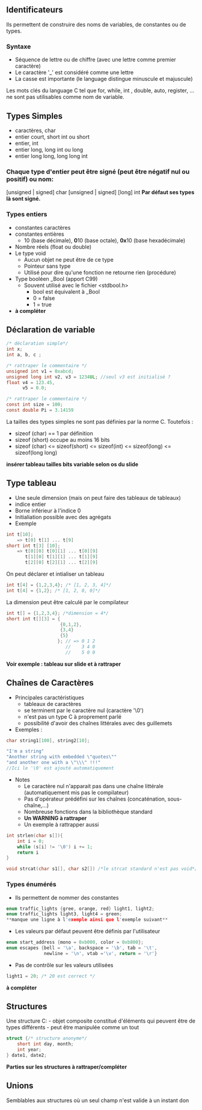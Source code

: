 



## Identificateurs
Ils permettent de construire des noms de variables, de constantes ou de types.

### Syntaxe
- Séquence de lettre ou de chiffre (avec une lettre comme premier caractère)
- Le caractère '\_' est considéré comme une lettre
- La casse est importante (le language distingue minuscule et majuscule)

Les mots clés du language C tel que for, while, int , double, auto, register, ... ne sont pas utilisables comme nom de variable.

## Types Simples
- caractères, char
- entier court, short int ou short
- entier, int
- entier long, long int ou long
- entier long long, long long int

### Chaque type d'entier peut être signé (peut être négatif nul ou positif) ou nom:
\[unsigned | signed] char
\[unsigned | signed] \[long] int
**Par défaut ses types là sont signé.**

### Types entiers
- constantes caractères
- constantes entières
	- 10 (base décimale), **0**10 (base octale), **0x**10 (base hexadécimale)
- Nombre réels (float ou double)
- Le type void
	- Aucun objet ne peut être de ce type
	- Pointeur sans type
	- Utilisé pour dire qu'une fonction ne retourne rien (procédure)
- Type booléen \_Bool (apport C99)
	- Souvent utilisé avec le fichier <stdbool.h>
		- bool est équivalent à \_Bool
		- 0 = false
		- 1 = true
- **à compléter**

## Déclaration de variable
```C
/* déclaration simple*/
int x;
int a, b, c ;

/* rattraper le commentaire */
unsigned int v1 = 0xabcd;
unsigned long int v2, v3 = 1234UL; //seul v3 est initialisé ?
float v4 = 123.45,
      v5 = 0.0;

/* rattraper le commentaire */
const int size = 100;
const double Pi = 3.14159
```

La tailles des types simples ne sont pas définies par la norme C. Toutefois :
- sizeof (char) == 1 par définition
- sizeof (short) occupe au moins 16 bits
- sizeof (char) <= sizeof(short) <= sizeof(int) <= sizeof(long) <= sizeof(long long)

**insérer tableau tailles bits variable selon os du slide**

## Type tableau
- Une seule dimension (mais on peut faire des tableaux de tableaux)
- indice entier
- Borne inférieur à l'indice 0
- Initialiation possible avec des agrégats
- Exemple
```C
int t[10];
	=> t[0] t[1] ... t[9]
short int t[3] [10];
	=> t[0][0] t[0][1] ... t[0][9]
	   t[1][0] t[1][1] ... t[1][9]
	   t[2][0] t[2][1] ... t[2][9]
```

On peut déclarer et intialiser un tableau
```C
int t[4] = {1,2,3,4}; /* [1, 2, 3, 4]*/
int t[4] = {1,2}; /* [1, 2, 0, 0]*/
```
La dimension peut être calculé par le compilateur
```C
int t[] = {1,2,3,4}; /*dimension = 4*/
short int t[][3] = {
					{0,1,2},
					{3,4}
					{5}
				   }; // => 0 1 2
					  //    3 4 0
					  //    5 0 0
```

**Voir exemple : tableau sur slide et à rattraper**

## Chaînes de Caractères
- Principales caractéristiques
	- tableaux de caractères
	- se terminent par le caractère nul (caractère '\\0')
	- n'est pas un type C à proprement parlé
	- possibilité d'avoir des chaînes littérales avec des guillemets
- Exemples :
```C
char string1[100], string2[10];

"I'm a string"
"Another string with embedded \"quotes\""
"and another one with a \"\\\" !!!"
//Ici le '\0' est ajouté automatiquement
```

- Notes
	- Le caractère nul n'apparait pas dans une chaîne littérale (automatiquement mis pas le compilateur)
	- Pas d'opérateur prédéfini sur les chaînes (concaténation, sous-chaîne,...)
	- Nombreuse fonctions dans la bibliothèque standard
	- **Un WARNING à rattraper**
	- Un exemple à rattrapper aussi

```C
int strlen(char s[]){
	int i = 0;
	while (s[i] != '\0') i += 1;
	return i
}

void strcat(char s1[], char s2[]) /*le strcat standard n'est pas void*/ **exemple à rattraper**
```

### Types énumérés
- Ils permettent de nommer des constantes
```C
enum traffic_lights {gree, orange, red} light1, light2;
enum traffic_lights light3, light4 = green;
**manque une ligne à l'exemple ainsi que l'exemple suivant**
```
- Les valeurs par défaut peuvent être définis par l'utilisateur
```C
enum start_address {mono = 0xb000, color = 0xb800};
enum escapes {bell = '\a', backspace = '\b', tab = '\t',
			  newline = '\n', vtab ='\v', return = '\r'}
```

- Pas de contrôle sur les valeurs utilisées
```C
light1 = 20; /* 20 est correct */
```

**à compléter**

## Structures
Une structure C:
	- objet composite constitué d'éléments qui peuvent être de types différents
	- peut être manipulée comme un tout
```C
struct {/* structure anonyme*/
	short int day, month;
	int year;
} date1, date2;
```
**Parties sur les structures à rattraper/compléter**

## Unions
Semblables aux structures où un seul champ n'est valide à un instant don